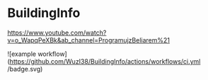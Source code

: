 # BuildingInfo

https://www.youtube.com/watch?v=o_WapqPeXBk&ab_channel=ProgramujzBeliarem%21

![example workflow](https://github.com/WuzI38/BuildingInfo/actions/workflows/ci.yml
/badge.svg)
